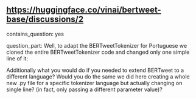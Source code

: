 ## https://huggingface.co/vinai/bertweet-base/discussions/2

contains_question: yes

question_part: Well, to adapt the BERTweetTokenizer for Portuguese we cloned the entire BERTweetTokenizer code and changed only one simple line of it:

Additionally what you would do if you needed to extend BERTweet to a different language? Would you do the same we did here creating a whole new .py file for a specific tokenizer language but actually changing on single line? (in fact, only passing a different parameter value)?